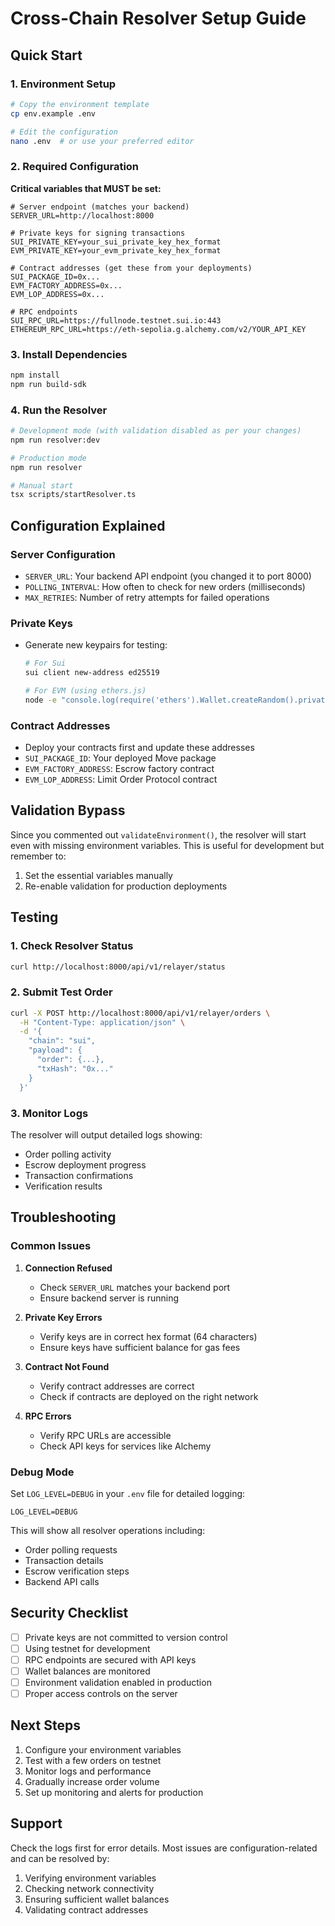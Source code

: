 # Cross-Chain Resolver Setup Guide

## Quick Start

### 1. Environment Setup

```bash
# Copy the environment template
cp env.example .env

# Edit the configuration
nano .env  # or use your preferred editor
```

### 2. Required Configuration

**Critical variables that MUST be set:**

```env
# Server endpoint (matches your backend)
SERVER_URL=http://localhost:8000

# Private keys for signing transactions
SUI_PRIVATE_KEY=your_sui_private_key_hex_format
EVM_PRIVATE_KEY=your_evm_private_key_hex_format

# Contract addresses (get these from your deployments)
SUI_PACKAGE_ID=0x...
EVM_FACTORY_ADDRESS=0x...
EVM_LOP_ADDRESS=0x...

# RPC endpoints
SUI_RPC_URL=https://fullnode.testnet.sui.io:443
ETHEREUM_RPC_URL=https://eth-sepolia.g.alchemy.com/v2/YOUR_API_KEY
```

### 3. Install Dependencies

```bash
npm install
npm run build-sdk
```

### 4. Run the Resolver

```bash
# Development mode (with validation disabled as per your changes)
npm run resolver:dev

# Production mode
npm run resolver

# Manual start
tsx scripts/startResolver.ts
```

## Configuration Explained

### Server Configuration
- `SERVER_URL`: Your backend API endpoint (you changed it to port 8000)
- `POLLING_INTERVAL`: How often to check for new orders (milliseconds)
- `MAX_RETRIES`: Number of retry attempts for failed operations

### Private Keys
- Generate new keypairs for testing:
  ```bash
  # For Sui
  sui client new-address ed25519
  
  # For EVM (using ethers.js)
  node -e "console.log(require('ethers').Wallet.createRandom().privateKey)"
  ```

### Contract Addresses
- Deploy your contracts first and update these addresses
- `SUI_PACKAGE_ID`: Your deployed Move package
- `EVM_FACTORY_ADDRESS`: Escrow factory contract
- `EVM_LOP_ADDRESS`: Limit Order Protocol contract

## Validation Bypass

Since you commented out `validateEnvironment()`, the resolver will start even with missing environment variables. This is useful for development but remember to:

1. Set the essential variables manually
2. Re-enable validation for production deployments

## Testing

### 1. Check Resolver Status
```bash
curl http://localhost:8000/api/v1/relayer/status
```

### 2. Submit Test Order
```bash
curl -X POST http://localhost:8000/api/v1/relayer/orders \
  -H "Content-Type: application/json" \
  -d '{
    "chain": "sui",
    "payload": {
      "order": {...},
      "txHash": "0x..."
    }
  }'
```

### 3. Monitor Logs
The resolver will output detailed logs showing:
- Order polling activity
- Escrow deployment progress
- Transaction confirmations
- Verification results

## Troubleshooting

### Common Issues

1. **Connection Refused**
   - Check `SERVER_URL` matches your backend port
   - Ensure backend server is running

2. **Private Key Errors**
   - Verify keys are in correct hex format (64 characters)
   - Ensure keys have sufficient balance for gas fees

3. **Contract Not Found**
   - Verify contract addresses are correct
   - Check if contracts are deployed on the right network

4. **RPC Errors**
   - Verify RPC URLs are accessible
   - Check API keys for services like Alchemy

### Debug Mode

Set `LOG_LEVEL=DEBUG` in your `.env` file for detailed logging:

```env
LOG_LEVEL=DEBUG
```

This will show all resolver operations including:
- Order polling requests
- Transaction details
- Escrow verification steps
- Backend API calls

## Security Checklist

- [ ] Private keys are not committed to version control
- [ ] Using testnet for development
- [ ] RPC endpoints are secured with API keys
- [ ] Wallet balances are monitored
- [ ] Environment validation enabled in production
- [ ] Proper access controls on the server

## Next Steps

1. Configure your environment variables
2. Test with a few orders on testnet
3. Monitor logs and performance
4. Gradually increase order volume
5. Set up monitoring and alerts for production

## Support

Check the logs first for error details. Most issues are configuration-related and can be resolved by:
1. Verifying environment variables
2. Checking network connectivity
3. Ensuring sufficient wallet balances
4. Validating contract addresses
